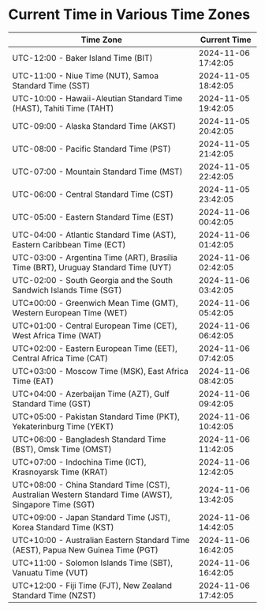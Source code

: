 # Current Time in Various Time Zones

| Time Zone | Current Time |
|-----------|--------------|
| UTC-12:00 - Baker Island Time (BIT) | 2024-11-06 17:42:05 |
| UTC-11:00 - Niue Time (NUT), Samoa Standard Time (SST) | 2024-11-05 18:42:05 |
| UTC-10:00 - Hawaii-Aleutian Standard Time (HAST), Tahiti Time (TAHT) | 2024-11-05 19:42:05 |
| UTC-09:00 - Alaska Standard Time (AKST) | 2024-11-05 20:42:05 |
| UTC-08:00 - Pacific Standard Time (PST) | 2024-11-05 21:42:05 |
| UTC-07:00 - Mountain Standard Time (MST) | 2024-11-05 22:42:05 |
| UTC-06:00 - Central Standard Time (CST) | 2024-11-05 23:42:05 |
| UTC-05:00 - Eastern Standard Time (EST) | 2024-11-06 00:42:05 |
| UTC-04:00 - Atlantic Standard Time (AST), Eastern Caribbean Time (ECT) | 2024-11-06 01:42:05 |
| UTC-03:00 - Argentina Time (ART), Brasília Time (BRT), Uruguay Standard Time (UYT) | 2024-11-06 02:42:05 |
| UTC-02:00 - South Georgia and the South Sandwich Islands Time (SGT) | 2024-11-06 03:42:05 |
| UTC±00:00 - Greenwich Mean Time (GMT), Western European Time (WET) | 2024-11-06 05:42:05 |
| UTC+01:00 - Central European Time (CET), West Africa Time (WAT) | 2024-11-06 06:42:05 |
| UTC+02:00 - Eastern European Time (EET), Central Africa Time (CAT) | 2024-11-06 07:42:05 |
| UTC+03:00 - Moscow Time (MSK), East Africa Time (EAT) | 2024-11-06 08:42:05 |
| UTC+04:00 - Azerbaijan Time (AZT), Gulf Standard Time (GST) | 2024-11-06 09:42:05 |
| UTC+05:00 - Pakistan Standard Time (PKT), Yekaterinburg Time (YEKT) | 2024-11-06 10:42:05 |
| UTC+06:00 - Bangladesh Standard Time (BST), Omsk Time (OMST) | 2024-11-06 11:42:05 |
| UTC+07:00 - Indochina Time (ICT), Krasnoyarsk Time (KRAT) | 2024-11-06 12:42:05 |
| UTC+08:00 - China Standard Time (CST), Australian Western Standard Time (AWST), Singapore Time (SGT) | 2024-11-06 13:42:05 |
| UTC+09:00 - Japan Standard Time (JST), Korea Standard Time (KST) | 2024-11-06 14:42:05 |
| UTC+10:00 - Australian Eastern Standard Time (AEST), Papua New Guinea Time (PGT) | 2024-11-06 16:42:05 |
| UTC+11:00 - Solomon Islands Time (SBT), Vanuatu Time (VUT) | 2024-11-06 16:42:05 |
| UTC+12:00 - Fiji Time (FJT), New Zealand Standard Time (NZST) | 2024-11-06 17:42:05 |
